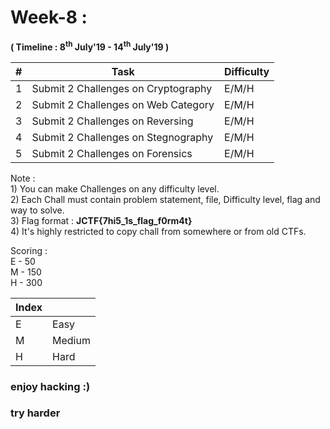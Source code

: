 
# Week-8 :

**( Timeline : 8<sup>th</sup> July'19 - 14<sup>th</sup> July'19 )**
 


|#| Task		|	Difficulty	|
|--| ------------- 	|  -------------------		|
|1| Submit 2 Challenges on Cryptography | E/M/H |
|2| Submit 2 Challenges on Web  Category  | E/M/H | 
|3| Submit 2 Challenges on Reversing |  E/M/H |
|4| Submit 2 Challenges on Stegnography  | E/M/H |
|5| Submit 2 Challenges on Forensics | E/M/H |


Note : <br>
       1) You can make Challenges on any difficulty level. <BR>
       2) Each Chall must contain problem statement, file, Difficulty level, flag and way to solve. <br>
       3) Flag format : **JCTF{7hi5_1s_flag_f0rm4t}** <br>
       4) It's highly restricted to copy chall from somewhere or from old CTFs. 
       
Scoring : <br>
          E - 50 <br>
          M - 150<br>
          H - 300<br>

Index	|	|
--------|-------|
E	| Easy	|
M | Medium |
H | Hard |










### enjoy hacking :)
### try harder
